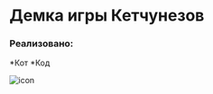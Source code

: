 # Демка игры Кетчунезов

### Реализовано:
*Кот
*Код

![icon](https://github.com/user-attachments/assets/33bc0bb7-d1f0-4002-87da-ce3a10f6470d)
